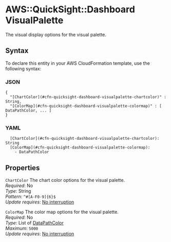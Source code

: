 # AWS::QuickSight::Dashboard VisualPalette<a name="aws-properties-quicksight-dashboard-visualpalette"></a>

The visual display options for the visual palette\.

## Syntax<a name="aws-properties-quicksight-dashboard-visualpalette-syntax"></a>

To declare this entity in your AWS CloudFormation template, use the following syntax:

### JSON<a name="aws-properties-quicksight-dashboard-visualpalette-syntax.json"></a>

```
{
  "[ChartColor](#cfn-quicksight-dashboard-visualpalette-chartcolor)" : String,
  "[ColorMap](#cfn-quicksight-dashboard-visualpalette-colormap)" : [ DataPathColor, ... ]
}
```

### YAML<a name="aws-properties-quicksight-dashboard-visualpalette-syntax.yaml"></a>

```
  [ChartColor](#cfn-quicksight-dashboard-visualpalette-chartcolor): String
  [ColorMap](#cfn-quicksight-dashboard-visualpalette-colormap): 
    - DataPathColor
```

## Properties<a name="aws-properties-quicksight-dashboard-visualpalette-properties"></a>

`ChartColor`  <a name="cfn-quicksight-dashboard-visualpalette-chartcolor"></a>
The chart color options for the visual palette\.  
*Required*: No  
*Type*: String  
*Pattern*: `^#[A-F0-9]{6}$`  
*Update requires*: [No interruption](https://docs.aws.amazon.com/AWSCloudFormation/latest/UserGuide/using-cfn-updating-stacks-update-behaviors.html#update-no-interrupt)

`ColorMap`  <a name="cfn-quicksight-dashboard-visualpalette-colormap"></a>
The color map options for the visual palette\.  
*Required*: No  
*Type*: List of [DataPathColor](aws-properties-quicksight-dashboard-datapathcolor.md)  
*Maximum*: `5000`  
*Update requires*: [No interruption](https://docs.aws.amazon.com/AWSCloudFormation/latest/UserGuide/using-cfn-updating-stacks-update-behaviors.html#update-no-interrupt)